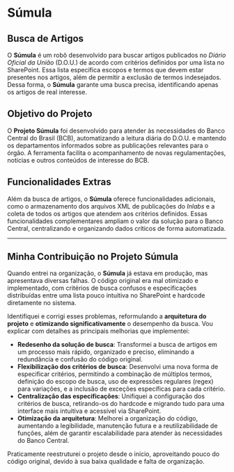 # Súmula

## Busca de Artigos

O **Súmula** é um robô desenvolvido para buscar artigos publicados no *Diário Oficial da União* (D.O.U.) de acordo com critérios definidos por uma lista no SharePoint. Essa lista especifica escopos e termos que devem estar presentes nos artigos, além de permitir a exclusão de termos indesejados. 
Dessa forma, o **Súmula** garante uma busca precisa, identificando apenas os artigos de real interesse.

## Objetivo do Projeto

O **Projeto Súmula** foi desenvolvido para atender às necessidades do Banco Central do Brasil (BCB), automatizando a leitura diária do D.O.U. e mantendo os departamentos informados sobre as publicações relevantes para o órgão. A ferramenta facilita o acompanhamento de novas regulamentações, 
notícias e outros conteúdos de interesse do BCB.

## Funcionalidades Extras

Além da busca de artigos, o **Súmula** oferece funcionalidades adicionais, como o armazenamento dos arquivos XML de publicações do *Inlabs* e a coleta de todos os artigos que atendem aos critérios definidos. Essas funcionalidades complementares ampliam o valor da solução para o Banco Central, 
centralizando e organizando dados críticos de forma automatizada.

---

## Minha Contribuição no Projeto Súmula

Quando entrei na organização, o **Súmula** já estava em produção, mas apresentava diversas falhas. O código original era mal otimizado e implementado, com critérios de busca confusos e especificações distribuídas entre uma lista pouco intuitiva no SharePoint e hardcode diretamente no sistema.

Identifiquei e corrigi esses problemas, reformulando a **arquitetura do projeto** e **otimizando significativamente** o desempenho da busca. Vou explicar com detalhes as principais melhorias que implementei:

- **Redesenho da solução de busca**: Transformei a busca de artigos em um processo mais rápido, organizado e preciso, eliminando a redundância e confusão do código original.
- **Flexibilização dos critérios de busca**: Desenvolvi uma nova forma de especificar critérios, permitindo a combinação de múltiplos termos, definição do escopo de busca, uso de expressões regulares (regex) para variações, e a inclusão de exceções específicas para cada critério.
- **Centralização das especificações**: Unifiquei a configuração dos critérios de busca, retirando-os do hardcode e migrando tudo para uma interface mais intuitiva e acessível via SharePoint.
- **Otimização da arquitetura**: Melhorei a organização do código, aumentando a legibilidade, manutenção futura e a reutilizabilidade de funções, além de garantir escalabilidade para atender às necessidades do Banco Central.

Praticamente reestruturei o projeto desde o início, aproveitando pouco do código original, devido à sua baixa qualidade e falta de organização.
